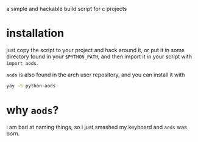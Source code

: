 a simple and hackable build script for c projects

# installation
just copy the script to your project and hack around it, or put it in some directory found in your `$PYTHON_PATH`, and then import it in your script with `import aods`.

`aods` is also found in the arch user repository, and you can install it with
```bash
yay -S python-aods
```

# why `aods`?
i am bad at naming things, so i just smashed my keyboard and `aods` was born.

